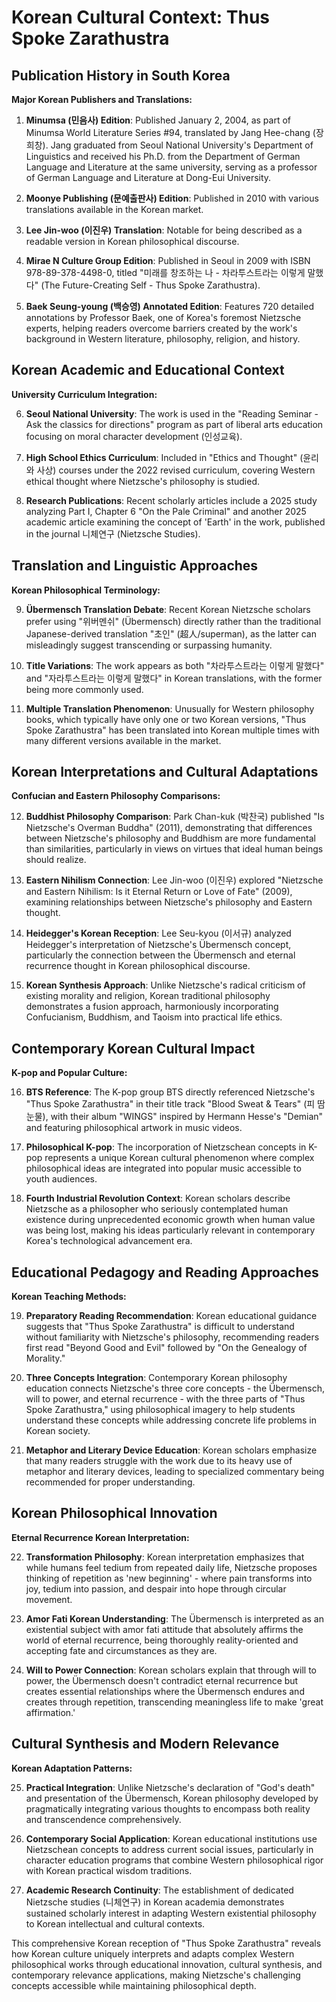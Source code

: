 # Korean Cultural Context: Thus Spoke Zarathustra

## Publication History in South Korea

**Major Korean Publishers and Translations:**

1. **Minumsa (민음사) Edition**: Published January 2, 2004, as part of Minumsa World Literature Series #94, translated by Jang Hee-chang (장희창). Jang graduated from Seoul National University's Department of Linguistics and received his Ph.D. from the Department of German Language and Literature at the same university, serving as a professor of German Language and Literature at Dong-Eui University.

2. **Moonye Publishing (문예출판사) Edition**: Published in 2010 with various translations available in the Korean market.

3. **Lee Jin-woo (이진우) Translation**: Notable for being described as a readable version in Korean philosophical discourse.

4. **Mirae N Culture Group Edition**: Published in Seoul in 2009 with ISBN 978-89-378-4498-0, titled "미래를 창조하는 나 - 차라투스트라는 이렇게 말했다" (The Future-Creating Self - Thus Spoke Zarathustra).

5. **Baek Seung-young (백승영) Annotated Edition**: Features 720 detailed annotations by Professor Baek, one of Korea's foremost Nietzsche experts, helping readers overcome barriers created by the work's background in Western literature, philosophy, religion, and history.

## Korean Academic and Educational Context

**University Curriculum Integration:**

6. **Seoul National University**: The work is used in the "Reading Seminar - Ask the classics for directions" program as part of liberal arts education focusing on moral character development (인성교육).

7. **High School Ethics Curriculum**: Included in "Ethics and Thought" (윤리와 사상) courses under the 2022 revised curriculum, covering Western ethical thought where Nietzsche's philosophy is studied.

8. **Research Publications**: Recent scholarly articles include a 2025 study analyzing Part I, Chapter 6 "On the Pale Criminal" and another 2025 academic article examining the concept of 'Earth' in the work, published in the journal 니체연구 (Nietzsche Studies).

## Translation and Linguistic Approaches

**Korean Philosophical Terminology:**

9. **Übermensch Translation Debate**: Recent Korean Nietzsche scholars prefer using "위버멘쉬" (Übermensch) directly rather than the traditional Japanese-derived translation "초인" (超人/superman), as the latter can misleadingly suggest transcending or surpassing humanity.

10. **Title Variations**: The work appears as both "차라투스트라는 이렇게 말했다" and "자라투스트라는 이렇게 말했다" in Korean translations, with the former being more commonly used.

11. **Multiple Translation Phenomenon**: Unusually for Western philosophy books, which typically have only one or two Korean versions, "Thus Spoke Zarathustra" has been translated into Korean multiple times with many different versions available in the market.

## Korean Interpretations and Cultural Adaptations

**Confucian and Eastern Philosophy Comparisons:**

12. **Buddhist Philosophy Comparison**: Park Chan-kuk (박찬국) published "Is Nietzsche's Overman Buddha" (2011), demonstrating that differences between Nietzsche's philosophy and Buddhism are more fundamental than similarities, particularly in views on virtues that ideal human beings should realize.

13. **Eastern Nihilism Connection**: Lee Jin-woo (이진우) explored "Nietzsche and Eastern Nihilism: Is it Eternal Return or Love of Fate" (2009), examining relationships between Nietzsche's philosophy and Eastern thought.

14. **Heidegger's Korean Reception**: Lee Seu-kyou (이서규) analyzed Heidegger's interpretation of Nietzsche's Übermensch concept, particularly the connection between the Übermensch and eternal recurrence thought in Korean philosophical discourse.

15. **Korean Synthesis Approach**: Unlike Nietzsche's radical criticism of existing morality and religion, Korean traditional philosophy demonstrates a fusion approach, harmoniously incorporating Confucianism, Buddhism, and Taoism into practical life ethics.

## Contemporary Korean Cultural Impact

**K-pop and Popular Culture:**

16. **BTS Reference**: The K-pop group BTS directly referenced Nietzsche's "Thus Spoke Zarathustra" in their title track "Blood Sweat & Tears" (피 땀 눈물), with their album "WINGS" inspired by Hermann Hesse's "Demian" and featuring philosophical artwork in music videos.

17. **Philosophical K-pop**: The incorporation of Nietzschean concepts in K-pop represents a unique Korean cultural phenomenon where complex philosophical ideas are integrated into popular music accessible to youth audiences.

18. **Fourth Industrial Revolution Context**: Korean scholars describe Nietzsche as a philosopher who seriously contemplated human existence during unprecedented economic growth when human value was being lost, making his ideas particularly relevant in contemporary Korea's technological advancement era.

## Educational Pedagogy and Reading Approaches

**Korean Teaching Methods:**

19. **Preparatory Reading Recommendation**: Korean educational guidance suggests that "Thus Spoke Zarathustra" is difficult to understand without familiarity with Nietzsche's philosophy, recommending readers first read "Beyond Good and Evil" followed by "On the Genealogy of Morality."

20. **Three Concepts Integration**: Contemporary Korean philosophy education connects Nietzsche's three core concepts - the Übermensch, will to power, and eternal recurrence - with the three parts of "Thus Spoke Zarathustra," using philosophical imagery to help students understand these concepts while addressing concrete life problems in Korean society.

21. **Metaphor and Literary Device Education**: Korean scholars emphasize that many readers struggle with the work due to its heavy use of metaphor and literary devices, leading to specialized commentary being recommended for proper understanding.

## Korean Philosophical Innovation

**Eternal Recurrence Korean Interpretation:**

22. **Transformation Philosophy**: Korean interpretation emphasizes that while humans feel tedium from repeated daily life, Nietzsche proposes thinking of repetition as 'new beginning' - where pain transforms into joy, tedium into passion, and despair into hope through circular movement.

23. **Amor Fati Korean Understanding**: The Übermensch is interpreted as an existential subject with amor fati attitude that absolutely affirms the world of eternal recurrence, being thoroughly reality-oriented and accepting fate and circumstances as they are.

24. **Will to Power Connection**: Korean scholars explain that through will to power, the Übermensch doesn't contradict eternal recurrence but creates essential relationships where the Übermensch endures and creates through repetition, transcending meaningless life to make 'great affirmation.'

## Cultural Synthesis and Modern Relevance

**Korean Adaptation Patterns:**

25. **Practical Integration**: Unlike Nietzsche's declaration of "God's death" and presentation of the Übermensch, Korean philosophy developed by pragmatically integrating various thoughts to encompass both reality and transcendence comprehensively.

26. **Contemporary Social Application**: Korean educational institutions use Nietzschean concepts to address current social issues, particularly in character education programs that combine Western philosophical rigor with Korean practical wisdom traditions.

27. **Academic Research Continuity**: The establishment of dedicated Nietzsche studies (니체연구) in Korean academia demonstrates sustained scholarly interest in adapting Western existential philosophy to Korean intellectual and cultural contexts.

This comprehensive Korean reception of "Thus Spoke Zarathustra" reveals how Korean culture uniquely interprets and adapts complex Western philosophical works through educational innovation, cultural synthesis, and contemporary relevance applications, making Nietzsche's challenging concepts accessible while maintaining philosophical depth.
